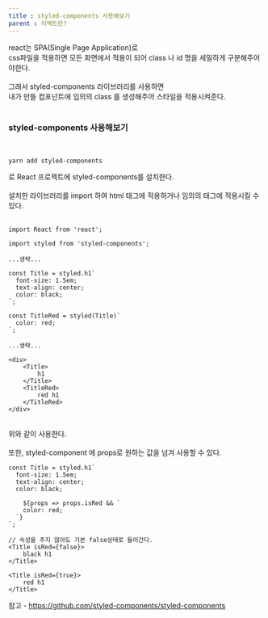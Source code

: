 ```yaml
---
title : styled-components 사용해보기
parent : 리액트란?
---
```


react는 SPA(Single Page Application)로 <br/>
css파일을 적용하면 모든 화면에서 적용이 되어 class 나 id 명을 세밀하게 구분해주어야한다.<br/>
<br/>
그래서 styled-components 라이브러리를 사용하면<br/>
내가 만들 컴포넌트에 임의의 class 를 생성해주어 스타일을 적용시켜준다.<br/>
<br/>
### styled-components 사용해보기
<br/>

```
yarn add styled-components
```

로 React 프로젝트에 styled-components를 설치한다.<br/>
<br/>
설치한 라이브러리를 import 하여 html 태그에 적용하거나 임의의 태그에 적용시킬 수 있다.<br/>
<br/>

```
import React from 'react';

import styled from 'styled-components';

...생략...

const Title = styled.h1`
  font-size: 1.5em;
  text-align: center;
  color: black;
`;

const TitleRed = styled(Title)`
  color: red;
`;

...생략...

<div>
	<Title>
    	h1
    </Title>
    <TitleRed>
    	red h1
    </TitleRed>
</div>
```

<br/>
위와 같이 사용한다.<br/>
<br/>
또한, styled-component 에 props로 원하는 값을 넘겨 사용할 수 있다.<br/>

```
const Title = styled.h1`
  font-size: 1.5em;
  text-align: center;
  color: black;
  
    ${props => props.isRed && `
    color: red;
  `}
`;

// 속성을 주지 않아도 기본 false상태로 들어간다.
<Title isRed={false}>
	black h1
</Title>

<Title isRed={true}>
	red h1
</Title>

```


참고 - <https://github.com/styled-components/styled-components>
